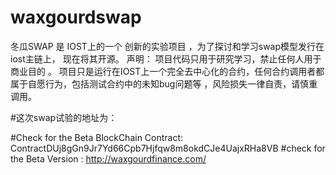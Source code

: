 # waxgourdswap
冬瓜SWAP 是 IOST上的一个 创新的实验项目 ，为了探讨和学习swap模型发行在iost主链上， 现在将其开源。  声明： 项目代码只用于研究学习，禁止任何人用于商业目的 。 项目只是运行在IOST上一个完全去中心化的合约，任何合约调用者都属于自愿行为，包括测试合约中的未知bug问题等 ，风险损失一律自责，请慎重调用。


#这次swap试验的地址为：

#Check for the Beta BlockChain Contract: ContractDUj8gGn9Jr7Yd66Cpb7Hjfqw8m8okdCJe4UajxRHa8VB
#check for the Beta Version  :    http://waxgourdfinance.com/
